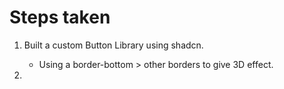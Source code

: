 # Steps taken

1. Built a custom Button Library using shadcn.

   - Using a border-bottom > other borders to give 3D effect.

2.
